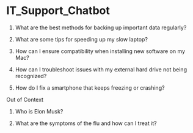 # IT_Support_Chatbot

1. What are the best methods for backing up important data regularly?

2. What are some tips for speeding up my slow laptop?

3. How can I ensure compatibility when installing new software on my Mac?

4. How can I troubleshoot issues with my external hard drive not being recognized?

5. How do I fix a smartphone that keeps freezing or crashing?

Out of Context

1. Who is Elon Musk?

2. What are the symptoms of the flu and how can I treat it?